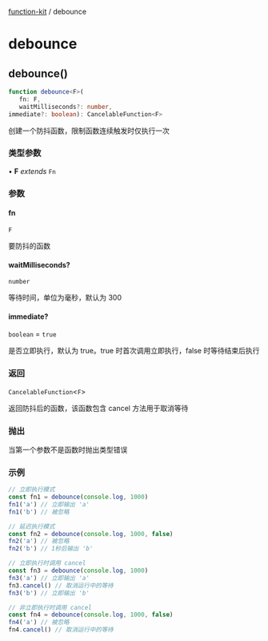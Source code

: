 [function-kit](index.md) / debounce

# debounce

## debounce()

```ts
function debounce<F>(
   fn: F, 
   waitMilliseconds?: number, 
immediate?: boolean): CancelableFunction<F>
```

创建一个防抖函数，限制函数连续触发时仅执行一次

### 类型参数

• **F** *extends* `Fn`

### 参数

#### fn

`F`

要防抖的函数

#### waitMilliseconds?

`number`

等待时间，单位为毫秒，默认为 300

#### immediate?

`boolean` = `true`

是否立即执行，默认为 true。true 时首次调用立即执行，false 时等待结束后执行

### 返回

`CancelableFunction`\<`F`\>

返回防抖后的函数，该函数包含 cancel 方法用于取消等待

### 抛出

当第一个参数不是函数时抛出类型错误

### 示例

```ts
// 立即执行模式
const fn1 = debounce(console.log, 1000)
fn1('a') // 立即输出 'a'
fn1('b') // 被忽略

// 延迟执行模式
const fn2 = debounce(console.log, 1000, false)
fn2('a') // 被忽略
fn2('b') // 1秒后输出 'b'

// 立即执行时调用 cancel
const fn3 = debounce(console.log, 1000)
fn3('a') // 立即输出 'a'
fn3.cancel() // 取消运行中的等待
fn3('b') // 立即输出 'b'

// 非立即执行时调用 cancel
const fn4 = debounce(console.log, 1000, false)
fn4('a') // 被忽略
fn4.cancel() // 取消运行中的等待
```

